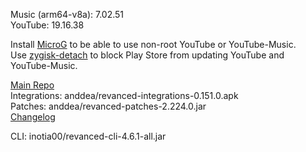 Music (arm64-v8a): 7.02.51  
YouTube: 19.16.38  

Install [MicroG](https://github.com/ReVanced/GmsCore/releases) to be able to use non-root YouTube or YouTube-Music.  
Use [zygisk-detach](https://github.com/j-hc/zygisk-detach) to block Play Store from updating YouTube and YouTube-Music.  

[Main Repo](https://github.com/NoName-exe/revanced-extended)  
Integrations: anddea/revanced-integrations-0.151.0.apk  
Patches: anddea/revanced-patches-2.224.0.jar  
[Changelog](https://github.com/anddea/revanced-patches/releases/tag/v2.224.0)

CLI: inotia00/revanced-cli-4.6.1-all.jar    
